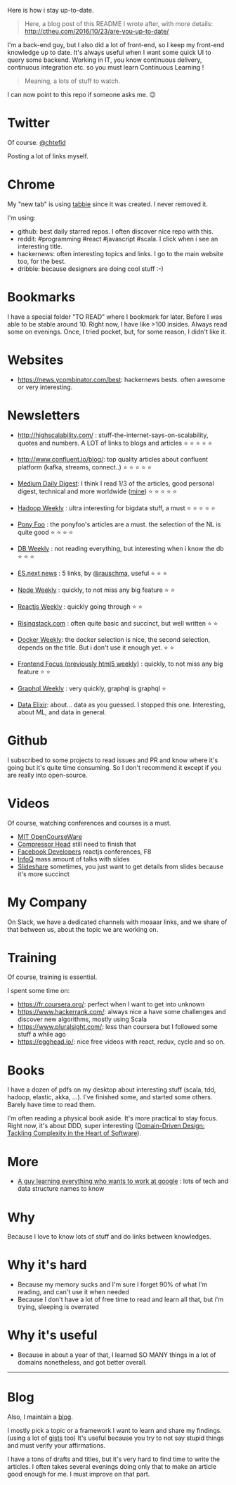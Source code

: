 Here is how i stay up-to-date.

> Here, a blog post of this README I wrote after, with more details: http://ctheu.com/2016/10/23/are-you-up-to-date/

I'm a back-end guy, but I also did a lot of front-end, so I keep my front-end knowledge up to date. It's always useful when I want some quick UI to query some backend. Working in IT, you know continuous delivery, continuous integration etc. so you must learn Continuous Learning !

> Meaning, a lots of stuff to watch.

I can now point to this repo if someone asks me. :wink:

# Twitter 

Of course. [@chtefid](https://twitter.com/chtefid)

Posting a lot of links myself.

# Chrome

My "new tab" is using [tabbie](https://tabbie.io/) since it was created. I never removed it.

I'm using:

- github: best daily starred repos. I often discover nice repo with this.
- reddit: #programming #react #javascript #scala. I click when i see an interesting title.
- hackernews: often interesting topics and links. I go to the main website too, for the best.
- dribble: because designers are doing cool stuff :-)

# Bookmarks

I have a special folder "TO READ" where I bookmark for later. Before I was able to be stable around 10.
Right now, I have like >100 insides. Always read some on evenings.
Once, I tried pocket, but, for some reason, I didn't like it.

# Websites

- https://news.ycombinator.com/best: hackernews bests. often awesome or very interesting.

# Newsletters

- http://highscalability.com/ : stuff-the-internet-says-on-scalability, quotes and numbers. A LOT of links to blogs and articles :star: :star: :star: :star: :star:
- http://www.confluent.io/blog/: top quality articles about confluent platform (kafka, streams, connect..)  :star: :star: :star: :star: :star:
- [Medium Daily Digest](https://medium.com/): I think I read 1/3 of the articles, good personal digest, technical and more worldwide ([mine](https://medium.com/@ChtefiD/)) :star: :star: :star: :star: :star:
- [Hadoop Weekly](https://www.hadoopweekly.com/) : ultra interesting for bigdata stuff, a must :star: :star: :star: :star: :star: 
- [Pony Foo](https://ponyfoo.com/) : the ponyfoo's articles are a must. the selection of the NL is quite good :star: :star: :star: :star:
- [DB Weekly](http://dbweekly.com/) : not reading everything, but interesting when i know the db :star: :star: :star:
- [ES.next news](http://esnextnews.com/) : 5 links, by [@rauschma](https://twitter.com/rauschma), useful  :star: :star: :star:
- [Node Weekly](http://nodeweekly.com/) : quickly, to not miss any big feature  :star: :star:
- [Reactjs Weekly](http://reactjsnewsletter.com/) : quickly going through  :star: :star:
- [Risingstack.com](https://blog.risingstack.com/) : often quite basic and succinct, but well written :star: :star: 
- [Docker Weekly](https://blog.docker.com/docker-weekly-archives/): the docker selection is nice, the second selection, depends on the title. But i don't use it enough yet. :star: :star:
- [Frontend Focus (previously html5 weekly)](http://frontendfocus.co/issues/260)  : quickly, to not miss any big feature  :star: :star:
- [Graphql Weekly](https://www.graphqlweekly.com/) : very quickly, graphql is graphql :star:

- [Data Elixir](http://dataelixir.com/): about... data as you guessed. I stopped this one. Interesting, about ML, and data in general.

# Github

I subscribed to some projects to read issues and PR and know where it's going but it's quite time consuming.
So I don't recommend it except if you are really into open-source.

# Videos

Of course, watching conferences and courses is a must.

- [MIT OpenCourseWare](https://www.youtube.com/channel/UCEBb1b_L6zDS3xTUrIALZOw)
- [Compressor Head](https://www.youtube.com/playlist?list=PLOU2XLYxmsIJGErt5rrCqaSGTMyyqNt2H) still need to finish that
- [Facebook Developers](https://www.youtube.com/channel/UCP_lo1MFyx5IXDeD9s_6nUw) reactjs conferences, F8
- [InfoQ](https://www.infoq.com/) mass amount of talks with slides
- [Slideshare](https://www.slideshare.net) sometimes, you just want to get details from slides because it's more succinct

# My Company

On Slack, we have a dedicated channels with moaaar links, and we share of that between us, about the topic we are working on.

# Training

Of course, training is essential.

I spent some time on:

- https://fr.coursera.org/: perfect when I want to get into unknown
- https://www.hackerrank.com/: always nice a have some challenges and discover new algorithms, mostly using Scala
- https://www.pluralsight.com/: less than coursera but I followed some stuff a while ago
- https://egghead.io/: nice free videos with react, redux, cycle and so on.

# Books

I have a dozen of pdfs on my desktop about interesting stuff (scala, tdd, hadoop, elastic, akka, ...). I've finished some, and started some others. Barely have time to read them.

I'm often reading a physical book aside. It's more practical to stay focus. Right now, it's about DDD, super interesting ([Domain-Driven Design: Tackling Complexity in the Heart of Software](https://www.amazon.fr/Domain-Driven-Design-Tackling-Complexity-Software/dp/0321125215)).

# More

- [A guy learning everything who wants to work at google](https://github.com/jwasham/google-interview-university) : lots of tech and data structure names to know

# Why

Because I love to know lots of stuff and do links between knowledges.

# Why it's hard

- Because my memory sucks and I'm sure I forget 90% of what I'm reading, and can't use it when needed
- Because I don't have a lot of free time to read and learn all that, but i'm trying, sleeping is overrated

# Why it's useful

- Because in about a year of that, I learned SO MANY things in a lot of domains nonetheless, and got better overall.


---

# Blog

Also, I maintain a [blog](http://ctheu.com/).

I mostly pick a topic or a framework I want to learn and share my findings. (using a lot of [gists](https://gist.github.com/chtefi) too)
It's useful because you try to not say stupid things and must verify your affirmations. 

I have a tons of drafts and titles, but it's very hard to find time to write the articles.
I often takes several evenings doing only that to make an article good enough for me.
I must improve on that part.

